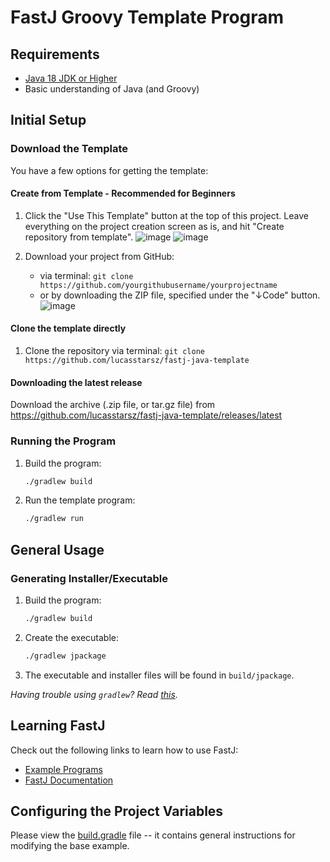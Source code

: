 # FastJ Groovy Template Program

## Requirements

- [Java 18 JDK or Higher][jdk-link]
- Basic understanding of Java (and Groovy)

## Initial Setup

### Download the Template

You have a few options for getting the template:

#### Create from Template - Recommended for Beginners

1. Click the "Use This Template" button at the top of this project. Leave everything on the project creation screen as
   is, and hit "Create repository from template".
   ![image](https://user-images.githubusercontent.com/64715411/125542737-6eb23326-d07a-4a28-89af-dcacb4f01cac.png)
   ![image](https://user-images.githubusercontent.com/64715411/125543010-b960404a-ad40-431c-ab31-c097f52574bb.png)

2. Download your project from GitHub:
   - via terminal: `git clone https://github.com/yourgithubusername/yourprojectname`
   - or by downloading the ZIP file, specified under the "↓Code" button.
     ![image](https://user-images.githubusercontent.com/64715411/125545310-c62610da-1eb5-4e80-86b3-352b1ea16612.png)

#### Clone the template directly

1. Clone the repository via terminal: `git clone https://github.com/lucasstarsz/fastj-java-template`

#### Downloading the latest release

Download the archive (.zip file, or tar.gz file) from https://github.com/lucasstarsz/fastj-java-template/releases/latest

### Running the Program

1. Build the program:
    ```bash
    ./gradlew build
    ```
2. Run the template program:
    ```bash
    ./gradlew run
    ```

## General Usage

### Generating Installer/Executable

1. Build the program:
    ```bash
    ./gradlew build
    ```
2. Create the executable:
    ```bash
   ./gradlew jpackage 
   ```
3. The executable and installer files will be found in `build/jpackage`.

_Having trouble using `gradlew`? Read [this][Terminals Are Different]._

## Learning FastJ

Check out the following links to learn how to use FastJ:

- [Example Programs][example-programs-readme-link]
- [FastJ Documentation][documentation-link]

## Configuring the Project Variables

Please view the [build.gradle](build.gradle) file -- it contains general instructions for modifying the base example.


[jdk-link]: https://adoptium.net/temurin/releases?version=18 "Java JDK Download"

[Terminals Are Different]: https://gist.github.com/lucasstarsz/9bbc306f8655b916367d557043e498ad "Terminals Access Files Differently"

[example-programs-readme-link]: https://github.com/fastjengine/FastJ/tree/1.7.0-SNAPSHOT-1/examples "FastJ Examples"

[documentation-link]: https://javadoc.io/doc/io.github.lucasstarsz.fastj/fastj-library/1.7.0-SNAPSHOT-1 "FastJ API Documentation"
